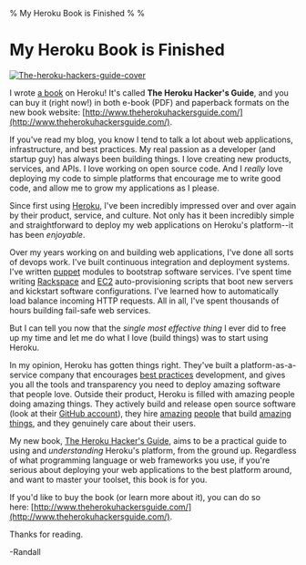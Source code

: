 % My Heroku Book is Finished
%
%

My Heroku Book is Finished
==========================

[![The-heroku-hackers-guide-cover](http://getfile4.posterous.com/getfile/files.posterous.com/temp-2012-09-09/BnbhuynBcFkbmjhJFkGiChloHewxJIvpCadjqaeAswAiseBdtEsBIwgwoHkn/the-heroku-hackers-guide-cover.png.scaled696.png)](./images/159909373-0-the-heroku-hackers-guide-cover.png.scaled1000.png)

I wrote [a
book](http://www.theherokuhackersguide.com/ "The Heroku Hacker's Guide")
on Heroku! It's called **The Heroku Hacker's Guide**, and you can buy it
(right now!) in both e-book (PDF) and paperback formats on the new book
website: [http://www.theherokuhackersguide.com/](http://www.theherokuhackersguide.com/).

If you've read my blog, you know I tend to talk a lot about web
applications, infrastructure, and best practices. My real passion as a
developer (and startup guy) has always been building things. I love
creating new products, services, and APIs. I love working on open source
code. And I *really* love deploying my code to simple platforms that
encourage me to write good code, and allow me to grow my applications as
I please.

Since first using [Heroku](http://www.heroku.com/ "Heroku"), I've been
incredibly impressed over and over again by their product, service, and
culture. Not only has it been incredibly simple and straightforward to
deploy my web applications on Heroku's platform--it has been
*enjoyable*.

Over my years working on and building web applications, I've done all
sorts of devops work. I've built continuous integration and deployment
systems. I've written [puppet](http://puppetlabs.com/ "Puppet") modules
to bootstrap software services. I've spent time writing
[Rackspace](http://www.rackspace.com/ "Rackspace") and
[EC2](http://aws.amazon.com/ "AWS") auto-provisioning scripts that boot
new servers and kickstart software configurations. I've learned how to
automatically load balance incoming HTTP requests. All in all, I've
spent thousands of hours building fail-safe web services.

But I can tell you now that the *single most effective thing* I ever did
to free up my time and let me do what I love (build things) was to start
using Heroku.

In my opinion, Heroku has gotten things right. They've built a
platform-as-a-service company that encourages [best
practices](http://www.12factor.net/ "The 12 Factor App") development,
and gives you all the tools and transparency you need to deploy amazing
software that people love. Outside their product, Heroku is filled with
amazing people doing amazing things. They actively build and release
open source software (look at their [GitHub
account](https://github.com/heroku "Heroku on GitHub")), they hire
[amazing](http://kennethreitz.com/ "Kenneth Reitz")
[people](http://craigkerstiens.com/ "Craig Kerstiens") that build
[amazing](https://github.com/ddollar/foreman "Foreman")
[things](https://github.com/kennethreitz/requests "Python Requests"),
and they genuinely care about their users.

My new book, [The Heroku Hacker's
Guide](http://www.theherokuhackersguide.com/ "The Heroku Hacker's Guide"), aims
to be a practical guide to using and *understanding* Heroku's platform,
from the ground up. Regardless of what programming language or web
frameworks you use, if you're serious about deploying your web
applications to the best platform around, and want to master your
toolset, this book is for you.

If you'd like to buy the book (or learn more about it), you can do so
here: [http://www.theherokuhackersguide.com/](http://www.theherokuhackersguide.com/).

Thanks for reading.

-Randall

